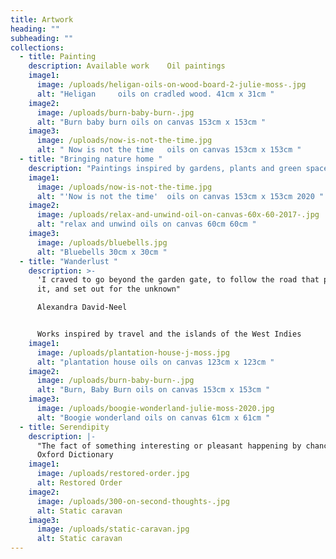 ```yaml
---
title: Artwork
heading: ""
subheading: ""
collections:
  - title: Painting
    description: Available work    Oil paintings
    image1:
      image: /uploads/heligan-oils-on-wood-board-2-julie-moss-.jpg
      alt: "Heligan     oils on cradled wood. 41cm x 31cm "
    image2:
      image: /uploads/burn-baby-burn-.jpg
      alt: "Burn baby burn oils on canvas 153cm x 153cm "
    image3:
      image: /uploads/now-is-not-the-time.jpg
      alt: " Now is not the time   oils on canvas 153cm x 153cm "
  - title: "Bringing nature home "
    description: "Paintings inspired by gardens, plants and green spaces "
    image1:
      image: /uploads/now-is-not-the-time.jpg
      alt: "'Now is not the time'  oils on canvas 153cm x 153cm 2020 "
    image2:
      image: /uploads/relax-and-unwind-oil-on-canvas-60x-60-2017-.jpg
      alt: "relax and unwind oils on canvas 60cm 60cm "
    image3:
      image: /uploads/bluebells.jpg
      alt: "Bluebells 30cm x 30cm "
  - title: "Wanderlust "
    description: >-
      'I craved to go beyond the garden gate, to follow the road that passed by
      it, and set out for the unknown"

      Alexandra David-Neel  


      Works inspired by travel and the islands of the West Indies 
    image1:
      image: /uploads/plantation-house-j-moss.jpg
      alt: "plantation house oils on canvas 123cm x 123cm "
    image2:
      image: /uploads/burn-baby-burn-.jpg
      alt: "Burn, Baby Burn oils on canvas 153cm x 153cm "
    image3:
      image: /uploads/boogie-wonderland-julie-moss-2020.jpg
      alt: "Boogie wonderland oils on canvas 61cm x 61cm "
  - title: Serendipity
    description: |-
      "The fact of something interesting or pleasant happening by chance" 
      Oxford Dictionary 
    image1:
      image: /uploads/restored-order.jpg
      alt: Restored Order
    image2:
      image: /uploads/300-on-second-thoughts-.jpg
      alt: Static caravan
    image3:
      image: /uploads/static-caravan.jpg
      alt: Static caravan
---
```


